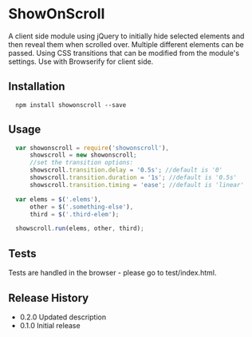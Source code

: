 ShowOnScroll 
============

A client side module using jQuery to initially hide selected elements and then reveal them when scrolled over. 
Multiple different elements can be passed.
Using CSS transitions that can be modified from the module's settings.
Use with Browserify for client side.

## Installation

```shell
  npm install showonscroll --save
```

## Usage

```js
  var showonscroll = require('showonscroll'),
      showscroll = new showonscroll;
      //set the transition options:
      showscroll.transition.delay = '0.5s'; //default is '0'
      showscroll.transition.duration = '1s'; //default is '0.5s'
      showscroll.transition.timing = 'ease'; //default is 'linear'

  var elems = $('.elems'),
      other = $('.something-else'),
      third = $('.third-elem');

  showscroll.run(elems, other, third);
```

## Tests

Tests are handled in the browser - please go to test/index.html.

## Release History

* 0.2.0 Updated description
* 0.1.0 Initial release